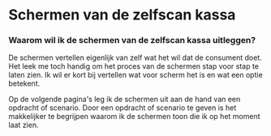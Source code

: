 # Schermen van de zelfscan kassa

### Waarom wil ik de schermen van de zelfscan kassa uitleggen?

De schermen vertellen eigenlijk van zelf wat het wil dat de consument doet. Het leek me toch handig om het proces van de schermen stap voor stap te laten zien. Ik wil er kort bij vertellen wat voor scherm het is en wat een optie betekent. 

Op de volgende pagina's leg ik de schermen uit aan de hand van een opdracht of scenario. Door een opdracht of scenario te geven is het makkelijker te begrijpen waarom ik de schermen toon die ik op het moment laat zien. 

